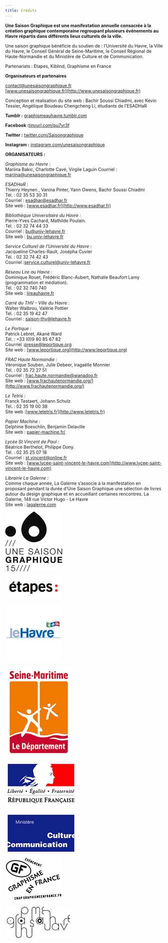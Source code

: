 ```yaml
---
title: Crédits
---
```


**Une Saison Graphique est une manifestation annuelle consacrée à la création graphique
contemporaine regroupant plusieurs événements au Havre répartis dans différents lieux
culturels de la ville.**

Une saison graphique bénéficie du soutien de : l’Université du Havre, la Ville du Havre, le
Conseil Général de Seine-Maritime, le Conseil Régional de Haute-Normandie et du Ministère de
Culture et de Communication.

Partenariats : Etapes, Kiblind, Graphisme en France

**Organisateurs et partenaires**

[contact@unesaisongraphique.fr](mailto:contact@unesaisongraphique.fr)  
[www.unesaisongraphique.fr](http://www.unesaisongraphique.fr)

Conception et réalisation du site web : Bachir Soussi Chiadmi, avec Kévin Tessier, Angélique
Boudeau Chengcheng Li, étudiants de l’ESADHaR

**Tumblr :** [graphismeauhavre.tumblr.com](http://graphismeauhavre.tumblr.com)

**Facebook :**[tinyurl.com/pu7yr3f](http://tinyurl.com/pu7yr3f) 

**Twitter :** [twitter.com/Saisongraphique](http://twitter.com/Saisongraphique)

**Instagram :** [instagram.com/unesaisongraphique](http://instagram.com/unesaisongraphique)


**ORGANISATEURS :**

*Graphisme au Havre* :   
Mariina Bakic, Charlotte Cavé, Virgile Laguin
Courriel : [mariina@unesaisongraphique.fr](mailto:mariina@unesaisongraphique.fr)

*ESADHaR* :   
Thierry Heynen , Vanina Pinter, Yann Owens, Bachir Soussi Chiadmi  
Tél. : 02 35 53 30 31  
Courriel : [esadhar@esadhar.fr](mailto:esadhar@esadhar.fr)  
Site web : [www.esadhar.fr](http://www.esadhar.fr)

*Bibliothèque Universitaire du Havre :*  
Pierre-Yves Cachard, Mathilde Poulain.  
Tél. : 02 32 74 44 33   
Courriel : [bu@univ-lehavre.fr](mailto:bu@univ-lehavre.fr)  
Site web : [bu.univ-lehavre.fr](http://bu.univ-lehavre.fr)

*Service Culturel de l’Université du Havre :*  
Jacqueline Charles-Rault, Josépha Cuvier  
Tél. : 02 32 74 42 43   
Courriel :[service.culturel@univ-lehavre.fr](mailto:service.culturel@univ-lehavre.fr) 

*Réseau Lire au Havre :*  
Dominique Rouet, Frédéric Blanc-Aubert, Nathalie Beaufort Lamy
(programmation et médiation).  
Tél. : 02 32 740 740  
Site web : [lireauhavre.fr](http://lireauhavre.fr)

*Carré du THV - Ville du Havre :*   
Walter Walbrou, Valérie Pottier  
Tél. : 02 35 19 42 47  
Courriel : [saison-thv@lehavre.fr](mailto:saison-thv@lehavre.fr)

*Le Portique :*   
Patrick Lebret, Akané Ward  
Tél. : +33 (0)9 80 85 67 82   
Courriel :[presse@leportique.org](mailto:presse@leportique.org)   
Site web : [www.leportique.org](http://www.leportique.org)

*FRAC Haute Normandie :*   
Véronique Souben, Julie Debeer, Iragaëlle Monnier  
Tél. : 02 35 72 27 51  
Courriel : [frac.haute.normandie@wanadoo.fr](mailto:frac.haute.normandie@wanadoo.fr)  
Site web : [www.frachautenormandie.org/](http://www.frachautenormandie.org/)  

*Le Tetris :*   
Franck Testaert, Johann Schulz  
Tél. : 02 35 19 00 38  
Site web :[www.letetris.fr](http://www.letetris.fr) 

*Papier Machine :*   
Delphine Boeschlin, Benjamin Delaville  
Site web : [papier-machine.fr/
](http://papier-machine.fr/
)

*Lycée St Vincent de Paul :*   
Béatrice Berthelot, Philippe Dony.  
Tél. : 02 35 25 07 18  
Courriel : [st.vincent@online.fr](mailto:st.vincent@online.fr)  
Site web : [www.lycee-saint-vincent-le-havre.com](http://www.lycee-saint-vincent-le-havre.com)

*Librairie La Galerne :*  
Comme chaque année, La Galerne s’associe à la manifestation en
proposant pendant la durée d’Une Saison Graphique une sélection de livres autour du design
graphique et en accueillant certaines rencontres.
La Galerne, 148 rue Victor Hugo - Le Havre   
Site web : [lagalerne.com](http://lagalerne.com)


![usg](LogoSG15.jpg)

![usg](logo_etape.png)

![usg](logo_lehavre.png)

![usg](logo_seine_maritime.png)

![usg](Logo-ministere-culture.png) 
 
![usg](GF_noir01.png)

![usg](logoGaH.jpg)



